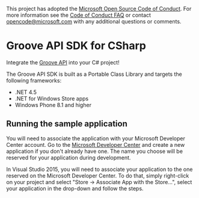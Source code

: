 This project has adopted the [Microsoft Open Source Code of Conduct](https://opensource.microsoft.com/codeofconduct/). For more information see the [Code of Conduct FAQ](https://opensource.microsoft.com/codeofconduct/faq/) or contact [opencode@microsoft.com](mailto:opencode@microsoft.com) with any additional questions or comments.

# Groove API SDK for CSharp
Integrate the [Groove API](https://github.com/Microsoft/Groove-API-documentation) into your C# project!

The Groove API SDK is built as a Portable Class Library and targets the following frameworks:
* .NET 4.5
* .NET for Windows Store apps
* Windows Phone 8.1 and higher

## Running the sample application
You will need to associate the application with your Microsoft Developer Center account.
Go to the [Microsoft Developer Center](https://developer.microsoft.com/en-us/dashboard/apps/) and create a new application if you don't already have one. The name you choose will be reserved for your application during development.

In Visual Studio 2015, you will need to associate your application to the one reserved on the Microsoft Developer Center. To do that, simply right-click on your project and select "Store -> Associate App with the Store...", select your application in the drop-down and follow the steps.
